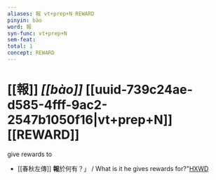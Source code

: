 ```yaml
---
aliases: 報 vt+prep+N REWARD
pinyin: bào
word: 報
syn-func: vt+prep+N
sem-feat: 
total: 1
concept: REWARD 
---
```

# [[報]] *[[bào]]*  [[uuid-739c24ae-d585-4fff-9ac2-2547b1050f16|vt+prep+N]] [[REWARD]]
give rewards to
 - [[春秋左傳]] **報**於何有？」 / What is it he gives rewards for?"[HXWD](https://hxwd.org/textview.html?location=KR1e0001_tls_005-476a.28)